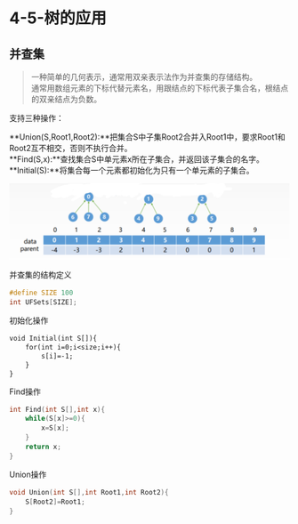 # 4-5-树的应用

## 并查集

> 一种简单的几何表示，通常用双亲表示法作为并查集的存储结构。  
> 通常用数组元素的下标代替元素名，用跟结点的下标代表子集合名，根结点的双亲结点为负数。

支持三种操作：

**Union\(S,Root1,Root2\):**把集合S中子集Root2合并入Root1中，要求Root1和Root2互不相交，否则不执行合并。  
**Find\(S,x\):**查找集合S中单元素x所在子集合，并返回该子集合的名字。  
**Initial\(S\):**将集合每一个元素都初始化为只有一个单元素的子集合。

![](../../.gitbook/assets/image%20%2884%29.png)

并查集的结构定义

```c
#define SIZE 100
int UFSets[SIZE];
```

初始化操作

```text
void Initial(int S[]){
    for(int i=0;i<size;i++){
        s[i]=-1;
    }   
}
```

Find操作

```c
int Find(int S[],int x){
    while(S[x]>=0){
        x=S[x];
    }
    return x;
}
```

Union操作

```c
void Union(int S[],int Root1,int Root2){
    S[Root2]=Root1;
}
```



